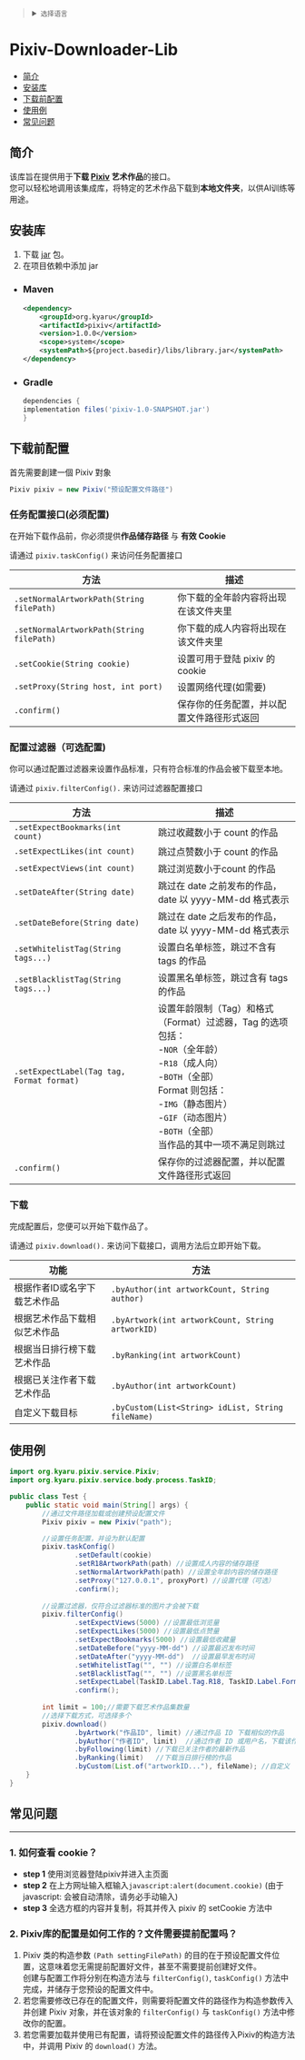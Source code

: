 <blockquote>
  <details>
    <summary>
      <code>选择语言</code>
    </summary>
    <br/>
    <a href="https://github.com/Ita-Ya/Pixiv/blob/main/README.md">中文</a>
    <br/>
    English（未完成
    <br/>
    日本語（未完成
  </details>
</blockquote>

# Pixiv-Downloader-Lib
- [简介](#简介)
- [安装库](#安装库)
- [下载前配置](#下载前配置)
- [使用例](#使用例)
- [常见问题](#常见问题)

## 简介
该库旨在提供用于**下载 [Pixiv](https://www.pixiv.net) 艺术作品**的接口。  
您可以轻松地调用该集成库，将特定的艺术作品下载到**本地文件夹**，以供AI训练等用途。
## 安装库
1. 下载 [jar](https://github.com/Ita-Ya/Pixiv/releases/download/lib/pixiv-1.0-SNAPSHOT.jar) 包。
2. 在项目依赖中添加 jar
- ### Maven
   ```xml
   <dependency>
       <groupId>org.kyaru</groupId>
       <artifactId>pixiv</artifactId>
       <version>1.0.0</version>
       <scope>system</scope>
       <systemPath>${project.basedir}/libs/library.jar</systemPath>
   </dependency>
   ```
- ### Gradle
   ```groovy
   dependencies {
   implementation files('pixiv-1.0-SNAPSHOT.jar')
   }
   ```

## 下载前配置
首先需要創建一個 Pixiv 對象
```java
Pixiv pixiv = new Pixiv("预设配置文件路径")
```
###  任务配置接口(必须配置)
在开始下载作品前，你必须提供**作品储存路径** 与 **有效 Cookie**  

请通过 `pixiv.taskConfig()` 来访问任务配置接口

| 方法                                        |  描述                   |
|-------------------------------------------|-----------------------|
| `.setNormalArtworkPath(String filePath)`  | 你下载的全年龄内容将出现在该文件夹里    |
| `.setNormalArtworkPath(String filePath)`  | 你下载的成人内容将出现在该文件夹里     |
| `.setCookie(String cookie)`               | 设置可用于登陆 pixiv 的 cookie   |
| `.setProxy(String host, int port)`        | 设置网络代理(如需要)           |
| `.confirm()`                              | 保存你的任务配置，并以配置文件路径形式返回 |

### 配置过滤器（可选配置)
你可以通过配置过滤器来设置作品标准，只有符合标准的作品会被下载至本地。

请通过 `pixiv.filterConfig().` 来访问过滤器配置接口

| 方法                                        | 描述                                                                                                                                                                        |
|-------------------------------------------|---------------------------------------------------------------------------------------------------------------------------------------------------------------------------|
| `.setExpectBookmarks(int count)`          | 跳过收藏数小于 count 的作品                                                                                                                                                         |
| `.setExpectLikes(int count)`              | 跳过点赞数小于 count 的作品                                                                                                                                                         |
| `.setExpectViews(int count)`              | 跳过浏览数小于count 的作品                                                                                                                                                          |
| `.setDateAfter(String date)`              | 跳过在 date 之前发布的作品，date 以 yyyy-MM-dd 格式表示                                                                                                                                   |
| `.setDateBefore(String date)`             | 跳过在 date 之后发布的作品，date 以 yyyy-MM-dd 格式表示                                                                                                                                   |
| `.setWhitelistTag(String tags...)`        | 设置白名单标签，跳过不含有 tags 的作品                                                                                                                                                    |
| `.setBlacklistTag(String tags...)`        | 设置黑名单标签，跳过含有 tags 的作品                                                                                                                                                     |
| `.setExpectLabel(Tag tag, Format format)` | 设置年龄限制（Tag）和格式（Format）过滤器，Tag 的选项包括：<br/>-`NOR`（全年龄）<br/>-`R18`（成人向）<br/>-`BOTH`（全部）<br/>Format 则包括：<br/>-`IMG`（静态图片）<br/>-`GIF`（动态图片）<br/>-`BOTH`（全部）<br/>当作品的其中一项不满足则跳过 |
| `.confirm()`                              | 保存你的过滤器配置，并以配置文件路径形式返回                                                                                                                                                    |

### 下载
完成配置后，您便可以开始下载作品了。  

请通过 `pixiv.download().` 来访问下载接口，调用方法后立即开始下载。

| 功能               | 方法                                                |
|------------------|---------------------------------------------------|
| 根据作者ID或名字下载艺术作品  | `.byAuthor(int artworkCount, String author)`      |
| 根据艺术作品下载相似艺术作品   | `.byArtwork(int artworkCount, String artworkID)`  |
| 根据当日排行榜下载艺术作品    | `.byRanking(int artworkCount)`                    |
| 根据已关注作者下载艺术作品    | `.byAuthor(int artworkCount)`                     |
| 自定义下载目标          | `.byCustom(List<String> idList, String fileName)` |

## 使用例
```java
import org.kyaru.pixiv.service.Pixiv;
import org.kyaru.pixiv.service.body.process.TaskID;

public class Test {
    public static void main(String[] args) {
        //通过文件路径加载或创建预设配置文件
        Pixiv pixiv = new Pixiv("path");

        //设置任务配置，并设为默认配置
        pixiv.taskConfig()
                .setDefault(cookie) 
                .setR18ArtworkPath(path) //设置成人内容的储存路径
                .setNormalArtworkPath(path) //设置全年龄内容的储存路径
                .setProxy("127.0.0.1", proxyPort) //设置代理（可选）
                .confirm();
        
        //设置过滤器，仅符合过滤器标准的图片才会被下载
        pixiv.filterConfig()
                .setExpectViews(5000) //设置最低浏览量
                .setExpectLikes(5000) //设置最低点赞量
                .setExpectBookmarks(5000) //设置最低收藏量
                .setDateBefore("yyyy-MM-dd") //设置最迟发布时间
                .setDateAfter("yyyy-MM-dd")  //设置最早发布时间
                .setWhitelistTag("", "") //设置白名单标签
                .setBlacklistTag("", "") //设置黑名单标签
                .setExpectLabel(TaskID.Label.Tag.R18, TaskID.Label.Format.GIF) //设置仅下载成人动图
                .confirm();
        
        int limit = 100;//需要下载艺术作品集数量
        //选择下载方式，可选择多个
        pixiv.download()
                .byArtwork("作品ID", limit) //通过作品 ID 下载相似的作品
                .byAuthor("作者ID", limit)  //通过作者 ID 或用户名，下载该作者的最新作品
                .byFollowing(limit) //下载已关注作者的最新作品
                .byRanking(limit)   //下载当日排行榜的作品
                .byCustom(List.of("artworkID..."), fileName); //自定义
    }
}
```
## 常见问题
___
### 1. 如何查看 cookie？
- **step 1** 使用浏览器登陆pixiv并进入主页面  
- **step 2** 在上方网址输入框输入`javascript:alert(document.cookie)` (由于 javascript: 会被自动清除，请务必手动输入)  
- **step 3** 全选方框的内容并复制，将其并传入 pixiv 的 setCookie 方法中

### 2. Pixiv库的配置是如何工作的？文件需要提前配置吗？
1. Pixiv 类的构造参数 `(Path settingFilePath)` 的目的在于预设配置文件位置，这意味着您无需提前配置好文件，甚至不需要提前创建好文件。  
   创建与配置工作将分别在构造方法与 `filterConfig()`, `taskConfig()` 方法中完成，并储存于您预设的配置文件中。 
2. 若您需要修改已存在的配置文件，则需要将配置文件的路径作为构造参数传入并创建 Pixiv 对象，并在该对象的 `filterConfig()` 与 `taskConfig()` 方法中修改你的配置。  
3. 若您需要加载并使用已有配置，请将预设配置文件的路径传入Pixiv的构造方法中，并调用 Pixiv 的 `download()` 方法。
